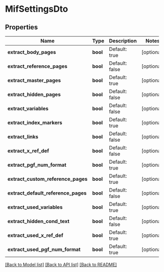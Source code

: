 # MifSettingsDto

## Properties
Name | Type | Description | Notes
------------ | ------------- | ------------- | -------------
**extract_body_pages** | **bool** | Default: true | [optional] 
**extract_reference_pages** | **bool** | Default: false | [optional] 
**extract_master_pages** | **bool** | Default: true | [optional] 
**extract_hidden_pages** | **bool** | Default: false | [optional] 
**extract_variables** | **bool** | Default: false | [optional] 
**extract_index_markers** | **bool** | Default: true | [optional] 
**extract_links** | **bool** | Default: false | [optional] 
**extract_x_ref_def** | **bool** | Default: false | [optional] 
**extract_pgf_num_format** | **bool** | Default: true | [optional] 
**extract_custom_reference_pages** | **bool** | Default: true | [optional] 
**extract_default_reference_pages** | **bool** | Default: false | [optional] 
**extract_used_variables** | **bool** | Default: true | [optional] 
**extract_hidden_cond_text** | **bool** | Default: false | [optional] 
**extract_used_x_ref_def** | **bool** | Default: true | [optional] 
**extract_used_pgf_num_format** | **bool** | Default: true | [optional] 

[[Back to Model list]](../README.md#documentation-for-models) [[Back to API list]](../README.md#documentation-for-api-endpoints) [[Back to README]](../README.md)


